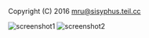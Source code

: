 Copyright (C) 2016 mru@sisyphus.teil.cc

![screenshot1](https://cloud.githubusercontent.com/assets/581904/12903013/e6d4bb40-cec4-11e5-8214-e05cf1bb4177.png)
![screenshot2](https://cloud.githubusercontent.com/assets/581904/12903014/e6e57c0a-cec4-11e5-8e2d-675b02c0b3fd.png)
